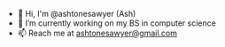 - 👋 Hi, I'm @ashtonesawyer (Ash)
- 🌱 I’m currently working on my BS in computer science
- 📫 Reach me at [ashtonesawyer@gmail.com](mailto:ashtonesawyer@gmail.com)

<!--
**ashtonesawyer/ashtonesawyer** is a ✨ _special_ ✨ repository because its `README.md` (this file) appears on your GitHub profile.

Here are some ideas to get you started:

- 🔭 I’m currently working on ...
- 🌱 I’m currently learning ...
- 👯 I’m looking to collaborate on ...
- 🤔 I’m looking for help with ...
- 💬 Ask me about ...
- 📫 How to reach me: ...
- 😄 Pronouns: ...
- ⚡ Fun fact: ...
-->
